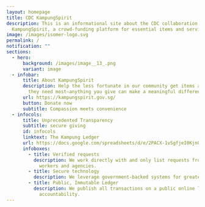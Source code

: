```yaml
---
layout: homepage
title: CDC KampungSpirit
description: This is an informational site about the CDC collaboration with
  KampungSpirit, a crowd-funding platform for essential items and services.
image: /images/isomer-logo.svg
permalink: /
notification: ""
sections:
  - hero:
      background: /images/image__13_.png
      variant: image
  - infobar:
      title: About KampungSpirit
      description: Help the less fortunate in our community get items and services
        they need most—anything you give can make a meaningful difference!
      url: https://kampungspirit.gov.sg/
      button: Donate now
      subtitle: Compassion meets convenience
  - infocols:
      title: Unprecedented Transparency
      subtitle: secure giving
      id: infocols
      linktext: The Kampung Ledger
      url: https://docs.google.com/spreadsheets/d/e/2PACX-1vSgfjeI0KjnG_ZRbQAcjgP0dMfVnV5UXLk46Ko4bfMOSB1PFUd489Y4Yp1tCrQyFEllgb7A5nhmpByJ/pubhtml?gid=660912485&single=true
      infoboxes:
        - title: Verified requests
          description: We work directly with and only list requests from trusted social
            workers and agencies.
        - title: Secure technology
          description: We leverage government-backed systems for greater reliability.
        - title: Public, Immutable Ledger
          description: We publish all transactions on a public online ledger for stronger
            accountability.
---
```

